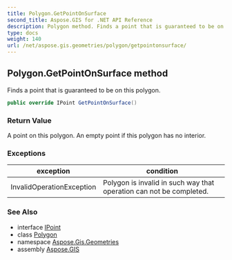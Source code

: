 ```yaml
---
title: Polygon.GetPointOnSurface
second_title: Aspose.GIS for .NET API Reference
description: Polygon method. Finds a point that is guaranteed to be on this polygon
type: docs
weight: 140
url: /net/aspose.gis.geometries/polygon/getpointonsurface/
---
```

## Polygon.GetPointOnSurface method

Finds a point that is guaranteed to be on this polygon.

```csharp
public override IPoint GetPointOnSurface()
```

### Return Value

A point on this polygon. An empty point if this polygon has no interior.

### Exceptions

| exception | condition |
| --- | --- |
| InvalidOperationException | Polygon is invalid in such way that operation can not be completed. |

### See Also

* interface [IPoint](../../ipoint/)
* class [Polygon](../)
* namespace [Aspose.Gis.Geometries](../../polygon/)
* assembly [Aspose.GIS](../../../)


